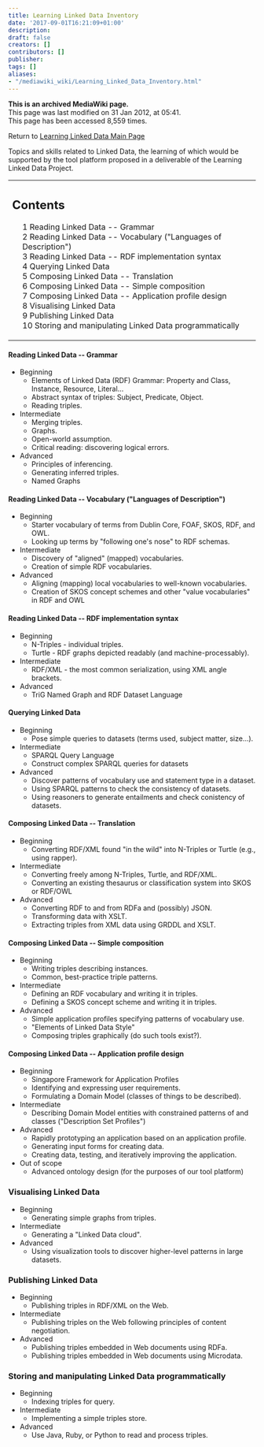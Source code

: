 ```yaml
---
title: Learning Linked Data Inventory
date: '2017-09-01T16:21:09+01:00'
description: 
draft: false
creators: []
contributors: []
publisher: 
tags: []
aliases:
- "/mediawiki_wiki/Learning_Linked_Data_Inventory.html"
---
```


 **This is an archived MediaWiki page.**  
This page was last modified on 31 Jan 2012, at 05:41.  
This page has been accessed 8,559 times.

Return to [Learning Linked Data Main Page](/mediawiki_wiki/Learning_Linked_Data "Learning Linked Data")

Topics and skills related to Linked Data, the learning of which would be supported by the tool platform proposed in a deliverable of the Learning Linked Data Project.

<table id="toc" class="toc">
  <tr>
    <td>
      <div id="toctitle">
        <h2>Contents</h2>
      </div>
      <ul>
        <li class="toclevel-1 tocsection-1"><a href="#Reading_Linked_Data_--_Grammar"><span class="tocnumber">1</span> <span class="toctext">Reading Linked Data -- Grammar</span></a></li>
        <li class="toclevel-1 tocsection-2"><a href="#Reading_Linked_Data_--_Vocabulary_.28.22Languages_of_Description.22.29"><span class="tocnumber">2</span> <span class="toctext">Reading Linked Data -- Vocabulary ("Languages of Description")</span></a></li>
        <li class="toclevel-1 tocsection-3"><a href="#Reading_Linked_Data_--_RDF_implementation_syntax"><span class="tocnumber">3</span> <span class="toctext">Reading Linked Data -- RDF implementation syntax</span></a></li>
        <li class="toclevel-1 tocsection-4"><a href="#Querying_Linked_Data"><span class="tocnumber">4</span> <span class="toctext">Querying Linked Data</span></a></li>
        <li class="toclevel-1 tocsection-5"><a href="#Composing_Linked_Data_--_Translation"><span class="tocnumber">5</span> <span class="toctext">Composing Linked Data -- Translation</span></a></li>
        <li class="toclevel-1 tocsection-6"><a href="#Composing_Linked_Data_--_Simple_composition"><span class="tocnumber">6</span> <span class="toctext">Composing Linked Data -- Simple composition</span></a></li>
        <li class="toclevel-1 tocsection-7"><a href="#Composing_Linked_Data_--_Application_profile_design"><span class="tocnumber">7</span> <span class="toctext">Composing Linked Data -- Application profile design</span></a></li>
        <li class="toclevel-1 tocsection-8"><a href="#Visualising_Linked_Data"><span class="tocnumber">8</span> <span class="toctext">Visualising Linked Data</span></a></li>
        <li class="toclevel-1 tocsection-9"><a href="#Publishing_Linked_Data"><span class="tocnumber">9</span> <span class="toctext">Publishing Linked Data</span></a></li>
        <li class="toclevel-1 tocsection-10"><a href="#Storing_and_manipulating_Linked_Data_programmatically"><span class="tocnumber">10</span> <span class="toctext">Storing and manipulating Linked Data programmatically</span></a></li>
      </ul>
    </td>
  </tr>
</table>

#### Reading Linked Data -- Grammar 

- Beginning
  - Elements of Linked Data (RDF) Grammar: Property and Class, Instance, Resource, Literal...
  - Abstract syntax of triples: Subject, Predicate, Object.
  - Reading triples.
- Intermediate
  - Merging triples.
  - Graphs.
  - Open-world assumption.
  - Critical reading: discovering logical errors.
- Advanced
  - Principles of inferencing.
  - Generating inferred triples.
  - Named Graphs

#### Reading Linked Data -- Vocabulary ("Languages of Description") 

- Beginning
  - Starter vocabulary of terms from Dublin Core, FOAF, SKOS, RDF, and OWL.
  - Looking up terms by "following one's nose" to RDF schemas.
- Intermediate
  - Discovery of "aligned" (mapped) vocabularies.
  - Creation of simple RDF vocabularies.
- Advanced
  - Aligning (mapping) local vocabularies to well-known vocabularies.
  - Creation of SKOS concept schemes and other "value vocabularies" in RDF and OWL

#### Reading Linked Data -- RDF implementation syntax 

- Beginning
  - N-Triples - individual triples.
  - Turtle - RDF graphs depicted readably (and machine-processably).
- Intermediate
  - RDF/XML - the most common serialization, using XML angle brackets.
- Advanced
  - TriG Named Graph and RDF Dataset Language

#### Querying Linked Data 

- Beginning
  - Pose simple queries to datasets (terms used, subject matter, size...).
- Intermediate
  - SPARQL Query Language
  - Construct complex SPARQL queries for datasets
- Advanced
  - Discover patterns of vocabulary use and statement type in a dataset.
  - Using SPARQL patterns to check the consistency of datasets.
  - Using reasoners to generate entailments and check conistency of datasets.

#### Composing Linked Data -- Translation 

- Beginning
  - Converting RDF/XML found "in the wild" into N-Triples or Turtle (e.g., using rapper).
- Intermediate
  - Converting freely among N-Triples, Turtle, and RDF/XML.
  - Converting an existing thesaurus or classification system into SKOS or RDF/OWL
- Advanced
  - Converting RDF to and from RDFa and (possibly) JSON.
  - Transforming data with XSLT.
  - Extracting triples from XML data using GRDDL and XSLT.

#### Composing Linked Data -- Simple composition 

- Beginning
  - Writing triples describing instances.
  - Common, best-practice triple patterns.
- Intermediate
  - Defining an RDF vocabulary and writing it in triples.
  - Defining a SKOS concept scheme and writing it in triples.
- Advanced
  - Simple application profiles specifying patterns of vocabulary use.
  - "Elements of Linked Data Style"
  - Composing triples graphically (do such tools exist?).

#### Composing Linked Data -- Application profile design 

- Beginning
  - Singapore Framework for Application Profiles
  - Identifying and expressing user requirements.
  - Formulating a Domain Model (classes of things to be described).
- Intermediate
  - Describing Domain Model entities with constrained patterns of and classes ("Description Set Profiles")
- Advanced
  - Rapidly prototyping an application based on an application profile.
  - Generating input forms for creating data.
  - Creating data, testing, and iteratively improving the application.
- Out of scope
  - Advanced ontology design (for the purposes of our tool platform)

### Visualising Linked Data 

- Beginning
  - Generating simple graphs from triples.
- Intermediate
  - Generating a "Linked Data cloud".
- Advanced
  - Using visualization tools to discover higher-level patterns in large datasets.

### Publishing Linked Data 

- Beginning
  - Publishing triples in RDF/XML on the Web.
- Intermediate
  - Publishing triples on the Web following principles of content negotiation.
- Advanced
  - Publishing triples embedded in Web documents using RDFa.
  - Publishing triples embedded in Web documents using Microdata.

### Storing and manipulating Linked Data programmatically 

- Beginning
  - Indexing triples for query.
- Intermediate
  - Implementing a simple triples store.
- Advanced
  - Use Java, Ruby, or Python to read and process triples.

